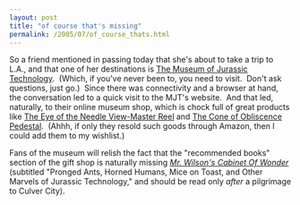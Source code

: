 ```yaml
---
layout: post
title: "of course that's missing"
permalink: /2005/07/of_course_thats.html
---
```


So a friend mentioned in passing today that she's about to take a trip to L.A., and that one of her destinations is [The Museum of Jurassic Technology](http://www.mjt.org/).  (Which, if you've never been to, you need to visit.  Don't ask questions, just go.)  Since there was connectivity and a browser at hand, the conversation led to a quick visit to the MJT's website.  And that led, naturally, to their online museum shop, which is chock full of great products like [The Eye of the Needle View-Master Reel](http://store.yahoo.com/museumjt/eyeofnevire.html) and [The Cone of Obliscence Pedestal](http://store.yahoo.com/museumjt/pedestal.html).  (Ahhh, if only they resold such goods through Amazon, then I could add them to my wishlist.)

Fans of the museum will relish the fact that the "recommended books" section of the gift shop is naturally missing _[Mr. Wilson's Cabinet Of Wonder](http://www.amazon.com/exec/obidos/tg/detail/-/0679764895/statingtheobvioua/)_ (subtitled "Pronged Ants, Horned Humans, Mice on Toast, and Other Marvels of Jurassic Technology," and should be read only _after_ a pilgrimage to Culver City).